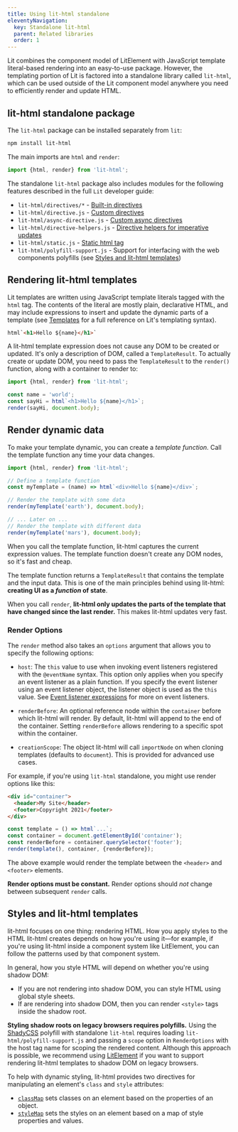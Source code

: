 ```yaml
---
title: Using lit-html standalone
eleventyNavigation:
  key: Standalone lit-html
  parent: Related libraries
  order: 1
---
```


Lit combines the component model of LitElement with JavaScript template literal-based rendering into an easy-to-use package. However, the templating portion of Lit is factored into a standalone library called `lit-html`, which can be used outside of the Lit component model anywhere you need to efficiently render and update HTML.

## lit-html standalone package

The `lit-html` package can be installed separately from `lit`:

```sh
npm install lit-html
```

The main imports are `html` and `render`:
```js
import {html, render} from 'lit-html';
```

The standalone `lit-html` package also includes modules for the following features described in the full `Lit` developer guide:

* `lit-html/directives/*` - [Built-in directives](/docs/templates/directives/)
* `lit-html/directive.js` - [Custom directives](/docs/templates/custom-directives/)
* `lit-html/async-directive.js` - [Custom async directives](/docs/templates/custom-directives/#async-directives)
* `lit-html/directive-helpers.js` - [Directive helpers for imperative updates](/docs/templates/custom-directives/#imperative-dom-access:-update())
* `lit-html/static.js` - [Static html tag](/docs/templates/expressions/#static-expressions)
* `lit-html/polyfill-support.js` - Support for interfacing with the web components polyfills (see [Styles and lit-html templates](#styles-and-lit-html-templates))

## Rendering lit-html templates

Lit templates are written using JavaScript template literals tagged with the `html` tag. The contents of the literal are mostly plain, declarative HTML, and may include expressions to insert and update the dynamic parts of a template (see [Templates](/docs/templates/overview/) for a full reference on Lit's templating syntax).

```html
html`<h1>Hello ${name}</h1>`
```

A lit-html template expression does not cause any DOM to be created or updated. It's only a description of DOM, called a `TemplateResult`. To actually create or update DOM, you need to pass the `TemplateResult` to the `render()` function, along with a container to render to:

```js
import {html, render} from 'lit-html';

const name = 'world';
const sayHi = html`<h1>Hello ${name}</h1>`;
render(sayHi, document.body);
```

## Render dynamic data

To make your template dynamic, you can create a _template function_. Call the template function any time your data changes.

```js
import {html, render} from 'lit-html';

// Define a template function
const myTemplate = (name) => html`<div>Hello ${name}</div>`;

// Render the template with some data
render(myTemplate('earth'), document.body);

// ... Later on ...
// Render the template with different data
render(myTemplate('mars'), document.body);
```

When you call the template function, lit-html captures the current expression values. The template function doesn't create any DOM nodes, so it's fast and cheap.

The template function returns a `TemplateResult` that contains the template and the input data. This is one of the main principles behind using lit-html: **creating UI as a _function_ of state**.

When you call `render`, **lit-html only updates the parts of the template that have changed since the last render.** This makes lit-html updates very fast.

### Render Options

The `render` method also takes an `options` argument that allows you to specify the following options:

*   `host`: The `this` value to use when invoking event listeners registered with the `@eventName` syntax. This option only applies when you specify an event listener as a plain function. If you specify the event listener using an event listener object, the listener object is used as the `this` value. See [Event listener expressions](/docs/templates/expressions/#event-listener-expressions) for more on event listeners.

*   `renderBefore`: An optional reference node within the `container` before which lit-html will render. By default, lit-html will append to the end of the container. Setting `renderBefore` allows rendering to a specific spot within the container.

*   `creationScope`: The object lit-html will call `importNode` on when cloning templates (defaults to `document`). This is provided for advanced use cases.

For example, if you're using `lit-html` standalone, you might use render options like this:

```html
<div id="container">
  <header>My Site</header>
  <footer>Copyright 2021</footer>
</div>
```

```ts
const template = () => html`...`;
const container = document.getElementById('container');
const renderBefore = container.querySelector('footer');
render(template(), container, {renderBefore});
```

The above example would render the template between the `<header>` and `<footer>` elements.

<div class="alert alert-info">

**Render options must be constant.** Render options should *not* change between subsequent `render` calls.

</div>

## Styles and lit-html templates

lit-html focuses on one thing: rendering HTML. How you apply styles to the HTML lit-html creates depends on how you're using it—for example, if you're using lit-html inside a component system like LitElement, you can follow the patterns used by that component system.

In general, how you style HTML will depend on whether you're using shadow DOM:

*   If you are not rendering into shadow DOM, you can style HTML using global style sheets.
*   If are rendering into shadow DOM, then you can render `<style>` tags inside the shadow root.

<div class="alert alert-info">

**Styling shadow roots on legacy browsers requires polyfills.** Using the [ShadyCSS](https://github.com/webcomponents/polyfills/tree/master/packages/shadycss) polyfill with standalone `lit-html` requires loading `lit-html/polyfill-support.js` and passing a `scope` option in `RenderOptions` with the host tag name for scoping the rendered content. Although this approach is possible, we recommend using [LitElement](/docs/components/overview/) if you want to support rendering lit-html templates to shadow DOM on legacy browsers.

</div>

To help with dynamic styling, lit-html provides two directives for manipulating an element's `class` and `style` attributes:

*   [`classMap`](/docs/templates/directives/#classmap) sets classes on an element based on the properties of an object.
*   [`styleMap`](/docs/templates/directives/#stylemap) sets the styles on an element based on a map of style properties and values.
